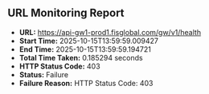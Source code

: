 ## URL Monitoring Report

- **URL:** https://api-gw1-prod1.fisglobal.com/gw/v1/health
- **Start Time:** 2025-10-15T13:59:59.009427
- **End Time:** 2025-10-15T13:59:59.194721
- **Total Time Taken:** 0.185294 seconds
- **HTTP Status Code:** 403
- **Status:** Failure
- **Failure Reason:** HTTP Status Code: 403
